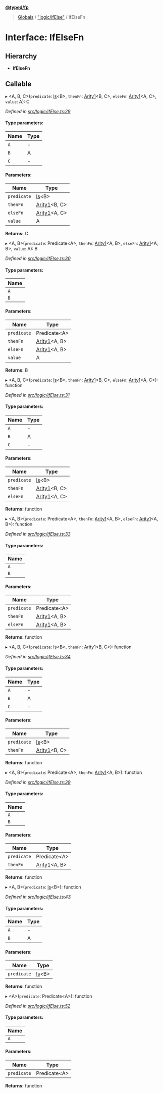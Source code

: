 **[@typed/fp](../README.md)**

> [Globals](../globals.md) / ["logic/ifElse"](../modules/_logic_ifelse_.md) / IfElseFn

# Interface: IfElseFn

## Hierarchy

* **IfElseFn**

## Callable

▸ \<A, B, C>(`predicate`: [Is](../modules/_logic_types_.md#is)\<B>, `thenFn`: [Arity1](../modules/_common_types_.md#arity1)\<B, C>, `elseFn`: [Arity1](../modules/_common_types_.md#arity1)\<A, C>, `value`: A): C

*Defined in [src/logic/ifElse.ts:29](https://github.com/TylorS/typed-fp/blob/f129829/src/logic/ifElse.ts#L29)*

#### Type parameters:

Name | Type |
------ | ------ |
`A` | - |
`B` | A |
`C` | - |

#### Parameters:

Name | Type |
------ | ------ |
`predicate` | [Is](../modules/_logic_types_.md#is)\<B> |
`thenFn` | [Arity1](../modules/_common_types_.md#arity1)\<B, C> |
`elseFn` | [Arity1](../modules/_common_types_.md#arity1)\<A, C> |
`value` | A |

**Returns:** C

▸ \<A, B>(`predicate`: Predicate\<A>, `thenFn`: [Arity1](../modules/_common_types_.md#arity1)\<A, B>, `elseFn`: [Arity1](../modules/_common_types_.md#arity1)\<A, B>, `value`: A): B

*Defined in [src/logic/ifElse.ts:30](https://github.com/TylorS/typed-fp/blob/f129829/src/logic/ifElse.ts#L30)*

#### Type parameters:

Name |
------ |
`A` |
`B` |

#### Parameters:

Name | Type |
------ | ------ |
`predicate` | Predicate\<A> |
`thenFn` | [Arity1](../modules/_common_types_.md#arity1)\<A, B> |
`elseFn` | [Arity1](../modules/_common_types_.md#arity1)\<A, B> |
`value` | A |

**Returns:** B

▸ \<A, B, C>(`predicate`: [Is](../modules/_logic_types_.md#is)\<B>, `thenFn`: [Arity1](../modules/_common_types_.md#arity1)\<B, C>, `elseFn`: [Arity1](../modules/_common_types_.md#arity1)\<A, C>): function

*Defined in [src/logic/ifElse.ts:31](https://github.com/TylorS/typed-fp/blob/f129829/src/logic/ifElse.ts#L31)*

#### Type parameters:

Name | Type |
------ | ------ |
`A` | - |
`B` | A |
`C` | - |

#### Parameters:

Name | Type |
------ | ------ |
`predicate` | [Is](../modules/_logic_types_.md#is)\<B> |
`thenFn` | [Arity1](../modules/_common_types_.md#arity1)\<B, C> |
`elseFn` | [Arity1](../modules/_common_types_.md#arity1)\<A, C> |

**Returns:** function

▸ \<A, B>(`predicate`: Predicate\<A>, `thenFn`: [Arity1](../modules/_common_types_.md#arity1)\<A, B>, `elseFn`: [Arity1](../modules/_common_types_.md#arity1)\<A, B>): function

*Defined in [src/logic/ifElse.ts:33](https://github.com/TylorS/typed-fp/blob/f129829/src/logic/ifElse.ts#L33)*

#### Type parameters:

Name |
------ |
`A` |
`B` |

#### Parameters:

Name | Type |
------ | ------ |
`predicate` | Predicate\<A> |
`thenFn` | [Arity1](../modules/_common_types_.md#arity1)\<A, B> |
`elseFn` | [Arity1](../modules/_common_types_.md#arity1)\<A, B> |

**Returns:** function

▸ \<A, B, C>(`predicate`: [Is](../modules/_logic_types_.md#is)\<B>, `thenFn`: [Arity1](../modules/_common_types_.md#arity1)\<B, C>): function

*Defined in [src/logic/ifElse.ts:34](https://github.com/TylorS/typed-fp/blob/f129829/src/logic/ifElse.ts#L34)*

#### Type parameters:

Name | Type |
------ | ------ |
`A` | - |
`B` | A |
`C` | - |

#### Parameters:

Name | Type |
------ | ------ |
`predicate` | [Is](../modules/_logic_types_.md#is)\<B> |
`thenFn` | [Arity1](../modules/_common_types_.md#arity1)\<B, C> |

**Returns:** function

▸ \<A, B>(`predicate`: Predicate\<A>, `thenFn`: [Arity1](../modules/_common_types_.md#arity1)\<A, B>): function

*Defined in [src/logic/ifElse.ts:39](https://github.com/TylorS/typed-fp/blob/f129829/src/logic/ifElse.ts#L39)*

#### Type parameters:

Name |
------ |
`A` |
`B` |

#### Parameters:

Name | Type |
------ | ------ |
`predicate` | Predicate\<A> |
`thenFn` | [Arity1](../modules/_common_types_.md#arity1)\<A, B> |

**Returns:** function

▸ \<A, B>(`predicate`: [Is](../modules/_logic_types_.md#is)\<B>): function

*Defined in [src/logic/ifElse.ts:43](https://github.com/TylorS/typed-fp/blob/f129829/src/logic/ifElse.ts#L43)*

#### Type parameters:

Name | Type |
------ | ------ |
`A` | - |
`B` | A |

#### Parameters:

Name | Type |
------ | ------ |
`predicate` | [Is](../modules/_logic_types_.md#is)\<B> |

**Returns:** function

▸ \<A>(`predicate`: Predicate\<A>): function

*Defined in [src/logic/ifElse.ts:52](https://github.com/TylorS/typed-fp/blob/f129829/src/logic/ifElse.ts#L52)*

#### Type parameters:

Name |
------ |
`A` |

#### Parameters:

Name | Type |
------ | ------ |
`predicate` | Predicate\<A> |

**Returns:** function

